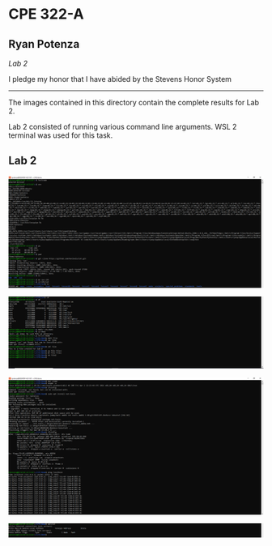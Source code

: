 # CPE 322-A
## Ryan Potenza
*Lab 2*

I pledge my honor that I have abided by the Stevens Honor System

---
The images contained in this directory contain the complete results for Lab 2.

Lab 2 consisted of running various command line arguments. WSL 2 terminal was used for this task.

Lab 2
---
![cmd 1](https://github.com/RyanPotenza/PotenzaCPE-322A/blob/main/Lab2/commandline1.PNG)

![cmd 2](https://github.com/RyanPotenza/PotenzaCPE-322A/blob/main/Lab2/commandline2.PNG)

![cmd 3](https://github.com/RyanPotenza/PotenzaCPE-322A/blob/main/Lab2/commandline3.PNG)

![cmd 4](https://github.com/RyanPotenza/PotenzaCPE-322A/blob/main/Lab2/commandline4.PNG)
